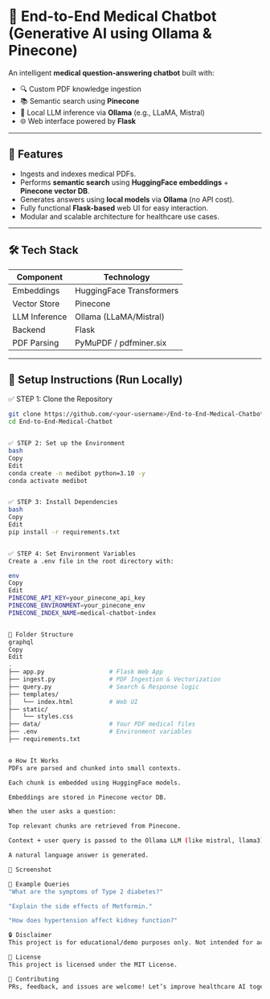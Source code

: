 # 🧠 End-to-End Medical Chatbot (Generative AI using Ollama & Pinecone)

An intelligent **medical question-answering chatbot** built with:

- 🔍 Custom PDF knowledge ingestion
- 📚 Semantic search using **Pinecone**
- 🧠 Local LLM inference via **Ollama** (e.g., LLaMA, Mistral)
- 🌐 Web interface powered by **Flask**

---

## 🚀 Features

- Ingests and indexes medical PDFs.
- Performs **semantic search** using **HuggingFace embeddings** + **Pinecone vector DB**.
- Generates answers using **local models** via **Ollama** (no API cost).
- Fully functional **Flask-based** web UI for easy interaction.
- Modular and scalable architecture for healthcare use cases.

---

## 🛠️ Tech Stack

| Component          | Technology               |
|-------------------|--------------------------|
| Embeddings         | HuggingFace Transformers |
| Vector Store       | Pinecone                 |
| LLM Inference      | Ollama (LLaMA/Mistral)   |
| Backend            | Flask                    |
| PDF Parsing        | PyMuPDF / pdfminer.six   |

---

## 🧪 Setup Instructions (Run Locally)

✅ STEP 1: Clone the Repository

```bash
git clone https://github.com/<your-username>/End-to-End-Medical-Chatbot.git
cd End-to-End-Medical-Chatbot


✅ STEP 2: Set up the Environment
bash
Copy
Edit
conda create -n medibot python=3.10 -y
conda activate medibot


✅ STEP 3: Install Dependencies
bash
Copy
Edit
pip install -r requirements.txt


✅ STEP 4: Set Environment Variables
Create a .env file in the root directory with:

env
Copy
Edit
PINECONE_API_KEY=your_pinecone_api_key
PINECONE_ENVIRONMENT=your_pinecone_env
PINECONE_INDEX_NAME=medical-chatbot-index


🧾 Folder Structure
graphql
Copy
Edit
.
├── app.py                  # Flask Web App
├── ingest.py               # PDF Ingestion & Vectorization
├── query.py                # Search & Response logic
├── templates/
│   └── index.html          # Web UI
├── static/
│   └── styles.css
├── data/                   # Your PDF medical files
├── .env                    # Environment variables
├── requirements.txt


⚙️ How It Works
PDFs are parsed and chunked into small contexts.

Each chunk is embedded using HuggingFace models.

Embeddings are stored in Pinecone vector DB.

When the user asks a question:

Top relevant chunks are retrieved from Pinecone.

Context + user query is passed to the Ollama LLM (like mistral, llama3).

A natural language answer is generated.

📸 Screenshot

🧪 Example Queries
"What are the symptoms of Type 2 diabetes?"

"Explain the side effects of Metformin."

"How does hypertension affect kidney function?"

🔒 Disclaimer
This project is for educational/demo purposes only. Not intended for actual clinical decision-making or diagnosis.

📄 License
This project is licensed under the MIT License.

🤝 Contributing
PRs, feedback, and issues are welcome! Let’s improve healthcare AI together.



